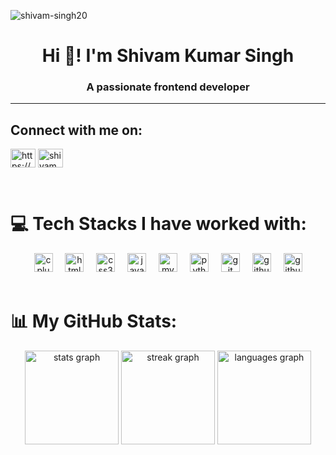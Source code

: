 <p align="left"> <img src="https://komarev.com/ghpvc/?username=shivam-singh20&label=Profile%20views&color=0e75b6&style=flat" alt="shivam-singh20" /> </p>
<!-- profile -->
<div align="center">
  <h1 align="center" >Hi 👋! I'm Shivam Kumar Singh</h1>
  <h3 align="center" >A passionate frontend developer</h3>
</div>
<hr>
<h2 align="left">Connect with me on:</h2>
<p align="left">
<a href="https://linkedin.com/in/https://www.linkedin.com/in/shivam-kumar-singh-b2963a341?utm_source=share&utm_campaign=share_via&utm_content=profile&utm_medium=android_app" target="blank"><img align="center" src="https://raw.githubusercontent.com/rahuldkjain/github-profile-readme-generator/master/src/images/icons/Social/linked-in-alt.svg" alt="https://www.linkedin.com/in/shivam-kumar-singh-b2963a341?utm_source=share&utm_campaign=share_via&utm_content=profile&utm_medium=android_app" height="30" width="40" /></a>
<a href="https://www.leetcode.com/shivam_singh_12" target="blank"><img align="center" src="https://raw.githubusercontent.com/rahuldkjain/github-profile-readme-generator/master/src/images/icons/Social/leet-code.svg" alt="shivam_singh_12" height="30" width="40" /></a>
</p>
<br>


# 💻 Tech Stacks I have worked with:
<div align="center">
    <img src="https://cdn.jsdelivr.net/gh/devicons/devicon/icons/cplusplus/cplusplus-original.svg" height="30" alt="cplusplus logo"  />
    <img width="12" />
    <img src="https://img.shields.io/badge/HTML5-E34F26?logo=html5&logoColor=white&style=for-the-badge" height="30" alt="html5 logo"  />
    <img width="12" />
    <img src="https://img.shields.io/badge/CSS3-1572B6?logo=css3&logoColor=white&style=for-the-badge" height="30" alt="css3 logo"  />
    <img width="12" />
    <img src="https://img.shields.io/badge/JavaScript-F7DF1E?logo=javascript&logoColor=black&style=for-the-badge" height="30" alt="javascript logo"  />
    <img width="12" />
    <img src="https://img.shields.io/badge/MySQL-4479A1?logo=mysql&logoColor=white&style=for-the-badge" height="30" alt="mysql logo"  />
    <img width="12" />
    <img src="https://img.shields.io/badge/Python-3776AB?logo=python&logoColor=white&style=for-the-badge" height="30" alt="python logo"  />
    <img width="12" />
    <img src="https://img.shields.io/badge/Git-F05032?logo=git&logoColor=white&style=for-the-badge" height="30" alt="git logo"  />
    <img width="12" />
    <img src="https://img.shields.io/badge/GitHub Actions-2088FF?logo=githubactions&logoColor=white&style=for-the-badge" height="30" alt="githubactions logo"  />
    <img width="12" />
    <img src="https://img.shields.io/badge/GitHub-181717?logo=github&logoColor=white&style=for-the-badge" height="30" alt="github logo"  />
  </div>
<br>

# 📊 My GitHub Stats:
<div align="center">
    <img src="https://github-readme-stats.vercel.app/api?username=shivam-singh20&hide_title=false&hide_rank=false&show_icons=true&include_all_commits=true&count_private=true&disable_animations=false&theme=dracula&locale=en&hide_border=true" height="150" alt="stats graph"  />
    <img src="https://streak-stats.demolab.com?user=shivam-singh20&locale=en&mode=daily&theme=dracula&hide_border=true&border_radius=5" height="150" alt="streak graph"  />
    <img src="https://github-readme-stats.vercel.app/api/top-langs?username=shivam-singh20&locale=en&hide_title=false&layout=compact&card_width=320&langs_count=5&theme=dracula&hide_border=true" height="150" alt="languages graph"  />
</div>
